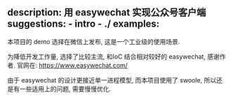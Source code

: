 description: 用 easywechat 实现公众号客户端
suggestions:
    - intro
    - ./
examples:
---

本项目的 demo 选择在微信上发布, 这是一个工业级的使用场景.

为降低开发工作量, 选择了比较主流, 和IoC 结合相对较好的 easywechat, 感谢作者. 官网在: https://www.easywechat.com/

由于 easywechat 的设计更接近单一进程模型, 而本项目使用了 swoole, 所以还是有一些适用上的问题, 需要慢慢优化.
